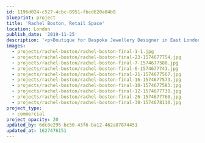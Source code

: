 ```yaml
---
id: 1196d024-c527-4cbc-8951-fbcd620a04b9
blueprint: project
title: 'Rachel Boston, Retail Space'
location: London
publish_date: '2019-11-25'
description: '<p>Boutique for Bespoke Jewellery Designer in East London</p><p>Photography: <a target="_blank" href="http://www.genevievelutkinstudio.com/">genevieve lutkin</a></p>'
images:
  - projects/rachel-boston/rachel-boston-final-1-1.jpg
  - projects/rachel-boston/rachel-boston-final-23-1574677754.jpg
  - projects/rachel-boston/rachel-boston-final-7-1574677588.jpg
  - projects/rachel-boston/rachel-boston-final-6-1574677743.jpg
  - projects/rachel-boston/rachel-boston-final-21-1574677567.jpg
  - projects/rachel-boston/rachel-boston-final-16-1574677573.jpg
  - projects/rachel-boston/rachel-boston-final-10-1574677583.jpg
  - projects/rachel-boston/rachel-boston-final-12-1574677738.jpg
  - projects/rachel-boston/rachel-boston-final-26-1574677760.jpg
  - projects/rachel-boston/rachel-boston-final-30-1574678110.jpg
project_type:
  - commercial
project_opacity: 20
updated_by: 6dc8e295-bc50-43f6-ba12-462a87874451
updated_at: 1627476151
---
```

